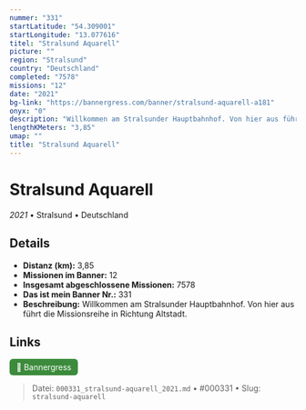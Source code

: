 ```yaml
---
nummer: "331"
startLatitude: "54.309001"
startLongitude: "13.077616"
titel: "Stralsund Aquarell"
picture: ""
region: "Stralsund"
country: "Deutschland"
completed: "7578"
missions: "12"
date: "2021"
bg-link: "https://bannergress.com/banner/stralsund-aquarell-a181"
onyx: "0"
description: "Willkommen am Stralsunder Hauptbahnhof. Von hier aus führt die Missionsreihe in Richtung Altstadt."
lengthKMeters: "3,85"
umap: ""
title: "Stralsund Aquarell"
---
```

# Stralsund Aquarell

*2021* • Stralsund • Deutschland



## Details
- **Distanz (km):** 3,85
- **Missionen im Banner:** 12
- **Insgesamt abgeschlossene Missionen:** 7578
- **Das ist mein Banner Nr.:** 331
- **Beschreibung:** Willkommen am Stralsunder Hauptbahnhof. Von hier aus führt die Missionsreihe in Richtung Altstadt.


## Links
<div style="margin-top: 0.5em;">
<a href="https://bannergress.com/banner/stralsund-aquarell-a181" target="_blank" style="display:inline-block;margin-right:8px;padding:6px 12px;background-color:#3c8b3c;color:white;text-decoration:none;border-radius:6px;">🔗 Bannergress</a>

</div>


> Datei: `000331_stralsund-aquarell_2021.md` • #000331 • Slug: `stralsund-aquarell`
